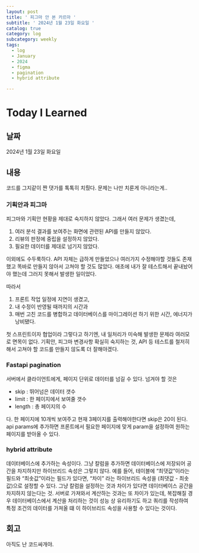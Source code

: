 ```yaml
---
layout: post
title: ' 피그마 안 본 카르마 '
subtitle: ' 2024년 1월 23일 화요일 '
catalog: true
category: log
subcategory: weekly
tags:
  - log
  - January
  - 2024
  - figma
  - pagination
  - hybrid attribute

---
```


# Today I Learned

## 날짜

2024년 1월 23일 화요일

## 내용

코드를 그지같이 짠 댓가를 톡톡히 치뤘다. 문제는 나만 치룬게 아니라는게..

### 기획안과 피그마

피그마와 기획안 현황을 제대로 숙지하지 않았다. 그래서 여러 문제가 생겼는데,

1. 여러 분석 결과를 보여주는 화면에 관련된 API를 만들지 않았다.
2. 리뷰의 판정에 중립을 설정하지 않았다.
3. 필요한 데이터를 제대로 넘기지 않았다.

이외에도 수두룩하다. API 자체는 급하게 만들었으나 여러가지 수정해야할 것들도 존재했고 똑바로 만들지 않아서 고쳐야 할 것도 많았다. 애초에 내가 잘 테스트해서 끝내놨어야 했는데 그러지 못해서 발생한 일이었다.

따라서

1. 프론트 작업 일정에 지연이 생겼고,
2. 내 수정이 반영될 때까지의 시간과
3. 매번 고친 코드를 병합하고 데이터베이스를 마이그레이션 하기 위한 시간, 에너지가 낭비됐다.

첫 스프린트이자 협업이라 그렇다고 하기엔, 내 일처리가 미숙해 발생한 문제라 여러모로 면목이 없다. 기획안, 피그마 변경사항 확실히 숙지하는 것, API 등 테스트를 철저히 해서 고쳐야 할 코드를 만들지 않도록 더 잘해야겠다.

### Fastapi pagination

서버에서 클라이언트에게, 페이지 단위로 데이터를 넘길 수 있다. 넘겨야 할 것은

- skip : 뛰어넘은 데이터 갯수
- limit : 한 페이지에서 보여줄 갯수
- length : 총 페이지의 수

다. 한 페이지에 10개씩 보여주고 현재 3페이지를 출력해야한다면 skip은 20이 된다. api params에 추가하면 프론트에서 필요한 페이지에 맞게 param을 설정하여 원하는 페이지를 받아올 수 있다.

### hybrid attribute

데이터베이스에 추가하는 속성이다. 그냥 칼럼을 추가하면 데이터베이스에 저장되어 공간을 차지하지만 하이브리드 속성은 그렇지 않다. 예를 들어, 테이블에 “최댓값”이라는 필드와 “최솟값”이라는 필드가 있다면, “차이” 라는 하이브리드 속성을 (최댓값 - 최솟값)으로 설정할 수 있다. 그냥 칼럼을 설정하는 것과 차이가 있다면 데이터베이스 공간을 차지하지 않는다는 것. 서버로 가져와서 계산하는 것과는 또 차이가 있는데, 복잡해질 경우 데이터베이스에서 계산을 처리하는 것이 성능 상 유리하기도 하고 쿼리를 작성하여 특정 조건의 데이터를 가져올 떄 이 하이브리드 속성을 사용할 수 있다는 것이다.

## 회고

아직도 난 코드싸개야.